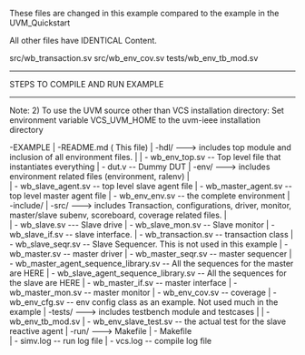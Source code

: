 
These files are changed in this example compared to the example in the UVM_Quickstart

All other files have IDENTICAL Content.

src/wb_transaction.sv
src/wb_env_cov.sv
tests/wb_env_tb_mod.sv




*************************************************************
STEPS TO COMPILE AND RUN EXAMPLE
*************************************************************

Note: 
  2) To use the UVM source other than VCS installation directory:
     Set environment variable VCS_UVM_HOME to the uvm-ieee installation directory

-EXAMPLE
  	|
       -README.md ( This file)
       |
       -hdl/        ---> includes top module and inclusion of all environment files.
       |
       | - wb_env_top.sv  -- Top level file that instantiates everything
       | - dut.v     -- Dummy DUT
       |
       -env/        ---> includes environment related files (environment, ralenv)
       |  
       | - wb_slave_agent.sv  -- top level slave agent file
       | - wb_master_agent.sv -- top level master agent file
       | - wb_env_env.sv      -- the complete environment
       |
       -include/
       |
       -src/        ---> includes Transaction, configurations, driver, monitor, master/slave subenv, scoreboard, coverage related files.
       |  
       | - wb_slave.sv     --- Slave drive 
       | - wb_slave_mon.sv  -- Slave monitor
       | - wb_slave_if.sv   -- slave interface. 
       | - wb_transaction.sv  -- transaction class
       | - wb_slave_seqr.sv   -- Slave Sequencer. This is not used in this example
       | - wb_master.sv     -- master driver
       | - wb_master_seqr.sv  -- master sequencer
       | - wb_master_agent_sequence_library.sv -- All the sequences for the master are HERE
       | - wb_slave_agent_sequence_library.sv -- All the sequences for the slave are HERE
       | - wb_master_if.sv  -- master interface
       | - wb_master_mon.sv  -- master monitor
       | - wb_env_cov.sv   -- coverage
       | - wb_env_cfg.sv   -- env config class as an example. Not used much in the example
       |
       -tests/      ---> includes testbench module and testcases 
       |
       | - wb_env_tb_mod.sv 
       | - wb_env_slave_test.sv -- the actual test for the slave reactive agent
       |
       -run/        ---> Makefile
	| - Makefile   
	| - simv.log -- run log file
	| - vcs.log  -- compile log file






